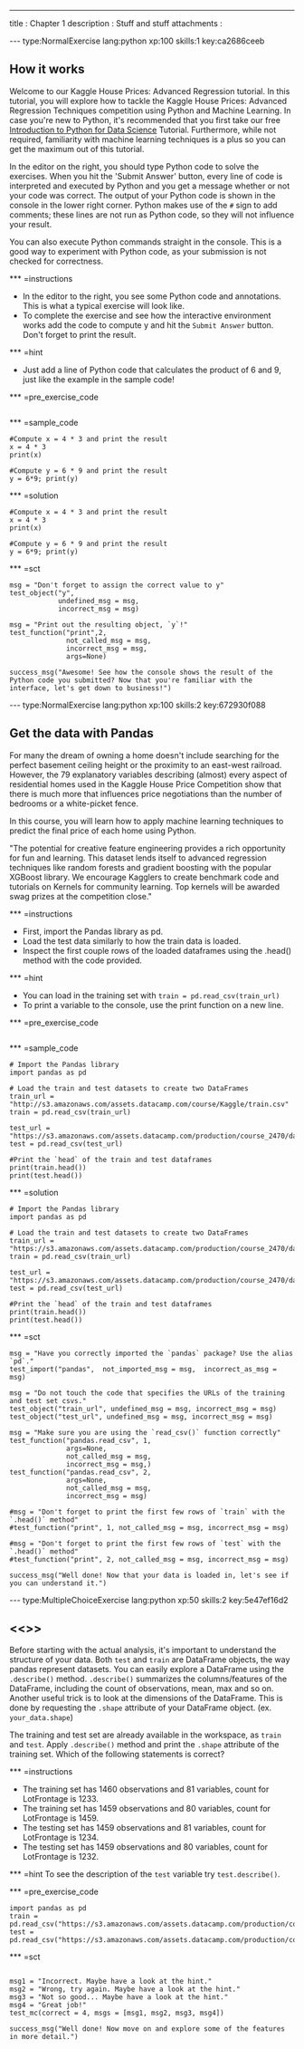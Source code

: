 ---
title       : Chapter 1
description : Stuff and stuff
attachments :

--- type:NormalExercise lang:python xp:100 skills:1 key:ca2686ceeb
## How it works

Welcome to our Kaggle House Prices: Advanced Regression tutorial. In this tutorial, you will explore how to tackle the Kaggle House Prices: Advanced Regression Techniques competition using Python and Machine Learning. In case you're new to Python, it's recommended that you first take our free <a target="_blank" href="https://www.datacamp.com/courses/intro-to-python-for-data-science"> Introduction to Python for Data Science<a/> Tutorial. Furthermore, while not required, familiarity with machine learning techniques is a plus so you can get the maximum out of this tutorial.

In the editor on the right, you should type Python code to solve the exercises. When you hit the 'Submit Answer' button, every line of code is interpreted and executed by Python and you get a message whether or not your code was correct. The output of your Python code is shown in the console in the lower right corner. Python makes use of the `#` sign to add comments; these lines are not run as Python code, so they will not influence your result.

You can also execute Python commands straight in the console. This is a good way to experiment with Python code, as your submission is not checked for correctness.

*** =instructions
- In the editor to the right, you see some Python code and annotations. This is what a typical exercise will look like.
- To complete the exercise and see how the interactive environment works add the code to compute y and hit the `Submit Answer` button. Don't forget to print the result.

*** =hint
- Just add a line of Python code that calculates the product of 6 and 9, just like the example in the sample code!

*** =pre_exercise_code
```{python}
```

*** =sample_code
```{python}
#Compute x = 4 * 3 and print the result
x = 4 * 3
print(x)

#Compute y = 6 * 9 and print the result
y = 6*9; print(y)

```

*** =solution
```{python}
#Compute x = 4 * 3 and print the result
x = 4 * 3
print(x)

#Compute y = 6 * 9 and print the result
y = 6*9; print(y)
```

*** =sct
```{python}
msg = "Don't forget to assign the correct value to y"
test_object("y", 
            undefined_msg = msg, 
            incorrect_msg = msg)

msg = "Print out the resulting object, `y`!"
test_function("print",2, 
              not_called_msg = msg,
              incorrect_msg = msg,
              args=None)

success_msg("Awesome! See how the console shows the result of the Python code you submitted? Now that you're familiar with the interface, let's get down to business!")
```

--- type:NormalExercise lang:python xp:100 skills:2 key:672930f088
## Get the data with Pandas 
For many the dream of owning a home doesn't include searching for the perfect basement ceiling height or the proximity to an east-west railroad. However, the 79 explanatory variables describing (almost) every aspect of residential homes used in the Kaggle House Price Competition show that there is much more that influences price negotiations than the number of bedrooms or a white-picket fence.

In this course, you will learn how to apply machine learning techniques to predict the final price of each home using Python.

"The potential for creative feature engineering provides a rich opportunity for fun and learning. This dataset lends itself to advanced regression techniques like random forests and gradient boosting with the popular XGBoost library. We encourage Kagglers to create benchmark code and tutorials on Kernels for community learning. Top kernels will be awarded swag prizes at the competition close." 

*** =instructions
- First, import the Pandas library as pd.
- Load the test data similarly to how the train data is loaded.
- Inspect the first couple rows of the loaded dataframes using the .head() method with the code provided.

*** =hint
- You can load in the training set with ```train = pd.read_csv(train_url)```
- To print a variable to the console, use the print function on a new line.

*** =pre_exercise_code
```{python}

```

*** =sample_code
```{python}
# Import the Pandas library
import pandas as pd

# Load the train and test datasets to create two DataFrames
train_url = "http://s3.amazonaws.com/assets.datacamp.com/course/Kaggle/train.csv"
train = pd.read_csv(train_url)

test_url = "https://s3.amazonaws.com/assets.datacamp.com/production/course_2470/datasets/test.csv"
test = pd.read_csv(test_url)

#Print the `head` of the train and test dataframes
print(train.head())
print(test.head())
```

*** =solution
```{python}
# Import the Pandas library
import pandas as pd

# Load the train and test datasets to create two DataFrames
train_url = "https://s3.amazonaws.com/assets.datacamp.com/production/course_2470/datasets/train.csv"
train = pd.read_csv(train_url)

test_url = "https://s3.amazonaws.com/assets.datacamp.com/production/course_2470/datasets/test.csv"
test = pd.read_csv(test_url)

#Print the `head` of the train and test dataframes
print(train.head())
print(test.head())
```

*** =sct
```{python}
msg = "Have you correctly imported the `pandas` package? Use the alias `pd`."
test_import("pandas",  not_imported_msg = msg,  incorrect_as_msg = msg)

msg = "Do not touch the code that specifies the URLs of the training and test set csvs."
test_object("train_url", undefined_msg = msg, incorrect_msg = msg)
test_object("test_url", undefined_msg = msg, incorrect_msg = msg)

msg = "Make sure you are using the `read_csv()` function correctly"
test_function("pandas.read_csv", 1,
              args=None,
              not_called_msg = msg,
              incorrect_msg = msg,)
test_function("pandas.read_csv", 2,
              args=None,
              not_called_msg = msg,
              incorrect_msg = msg)

#msg = "Don't forget to print the first few rows of `train` with the `.head()` method"
#test_function("print", 1, not_called_msg = msg, incorrect_msg = msg)

#msg = "Don't forget to print the first few rows of `test` with the `.head()` method"
#test_function("print", 2, not_called_msg = msg, incorrect_msg = msg)

success_msg("Well done! Now that your data is loaded in, let's see if you can understand it.")
```

--- type:MultipleChoiceExercise lang:python xp:50 skills:2 key:5e47ef16d2
## <<<New Exercise>>> 

Before starting with the actual analysis, it's important to understand the structure of your data. Both `test` and `train` are DataFrame objects, the way pandas represent datasets. You can easily explore a DataFrame using the `.describe()` method. `.describe()` summarizes the columns/features of the DataFrame, including the count of observations, mean, max and so on. Another useful trick is to look at the dimensions of the DataFrame. This is done by requesting the `.shape` attribute of your DataFrame object. (ex. `your_data.shape`)

The training and test set are already available in the workspace, as `train` and `test`. Apply `.describe()` method and print the `.shape` attribute of the training set. Which of the following statements is correct?

*** =instructions
- The training set has 1460 observations and 81 variables, count for LotFrontage is 1233.
- The training set has 1459 observations and 80 variables, count for LotFrontage is 1459.
- The testing set has 1459 observations and 81 variables, count for LotFrontage is 1234.
- The testing set has 1459 observations and 80 variables, count for LotFrontage is 1232.

*** =hint
To see the description of the `test` variable try `test.describe()`.

*** =pre_exercise_code
```{python}
import pandas as pd
train = pd.read_csv("https://s3.amazonaws.com/assets.datacamp.com/production/course_2470/datasets/train.csv")
test = pd.read_csv("https://s3.amazonaws.com/assets.datacamp.com/production/course_2470/datasets/test.csv")
```

*** =sct

```{python}

msg1 = "Incorrect. Maybe have a look at the hint."
msg2 = "Wrong, try again. Maybe have a look at the hint."
msg3 = "Not so good... Maybe have a look at the hint."
msg4 = "Great job!"
test_mc(correct = 4, msgs = [msg1, msg2, msg3, msg4])

success_msg("Well done! Now move on and explore some of the features in more detail.")

```

